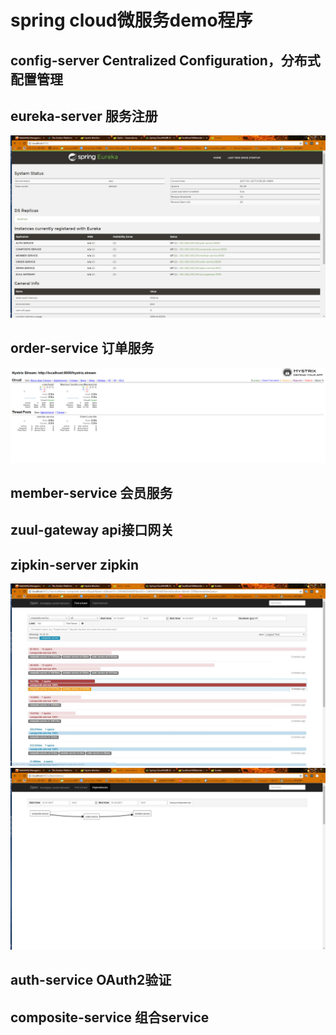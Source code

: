 # spring cloud微服务demo程序
## config-server Centralized Configuration，分布式配置管理
## eureka-server 服务注册
![eureka](https://raw.githubusercontent.com/yummykang/res/master/QQ图片20170122170830.jpg)
## order-service 订单服务
![hystrix](https://raw.githubusercontent.com/yummykang/res/master/QQ图片20170122170808.png)
## member-service 会员服务
## zuul-gateway api接口网关
## zipkin-server zipkin
![zipkin](https://raw.githubusercontent.com/yummykang/res/master/QQ图片20170122170825.jpg)
![zipkin](https://raw.githubusercontent.com/yummykang/res/master/QQ图片20170122170828.jpg)
## auth-service OAuth2验证
## composite-service 组合service
